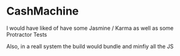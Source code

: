# CashMachine

I would have liked of have some Jasmine / Karma as well as some Protractor Tests

Also, in a reall system the build would bundle and minfiy all the JS
